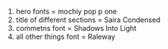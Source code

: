 1. hero fonts = mochiy pop p one
2. title of different sections = Saira Condensed
3. commetns font = Shadows Into Light
4. all other things font = Raleway
